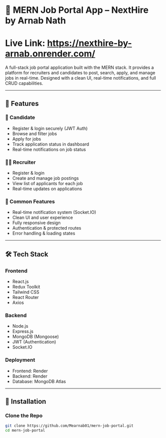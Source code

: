 # 💼 MERN Job Portal App – NextHire by Arnab Nath
# Live Link:   https://nexthire-by-arnab.onrender.com/
A full-stack job portal application built with the MERN stack. It provides a platform for recruiters and candidates to post, search, apply, and manage jobs in real-time. Designed with a clean UI, real-time notifications, and full CRUD capabilities.

---

## 🚀 Features

### 👤 Candidate
- Register & login securely (JWT Auth)
- Browse and filter jobs
- Apply for jobs
- Track application status in dashboard
- Real-time notifications on job status

### 🧑‍💼 Recruiter
- Register & login
- Create and manage job postings
- View list of applicants for each job
- Real-time updates on applications

### 🔔 Common Features
- Real-time notification system (Socket.IO)
- Clean UI and user experience
- Fully responsive design
- Authentication & protected routes
- Error handling & loading states

---

## 🛠️ Tech Stack

### Frontend
- React.js
- Redux Toolkit
- Tailwind CSS
- React Router
- Axios

### Backend
- Node.js
- Express.js
- MongoDB (Mongoose)
- JWT (Authentication)
- Socket.IO

### Deployment
- Frontend: Render
- Backend: Render
- Database: MongoDB Atlas

---

## 🔧 Installation

### Clone the Repo

```bash
git clone https://github.com/Mearnab01/mern-job-portal.git
cd mern-job-portal

